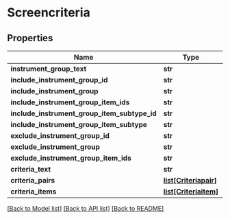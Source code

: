 # Screencriteria

## Properties
Name | Type | Description | Notes
------------ | ------------- | ------------- | -------------
**instrument_group_text** | **str** |  | [optional] 
**include_instrument_group_id** | **str** |  | [optional] 
**include_instrument_group** | **str** |  | [optional] 
**include_instrument_group_item_ids** | **str** |  | [optional] 
**include_instrument_group_item_subtype_id** | **str** |  | [optional] 
**include_instrument_group_item_subtype** | **str** |  | [optional] 
**exclude_instrument_group_id** | **str** |  | [optional] 
**exclude_instrument_group** | **str** |  | [optional] 
**exclude_instrument_group_item_ids** | **str** |  | [optional] 
**criteria_text** | **str** |  | [optional] 
**criteria_pairs** | [**list[Criteriapair]**](Criteriapair.md) |  | [optional] 
**criteria_items** | [**list[Criteriaitem]**](Criteriaitem.md) |  | [optional] 

[[Back to Model list]](../README.md#documentation-for-models) [[Back to API list]](../README.md#documentation-for-api-endpoints) [[Back to README]](../README.md)


